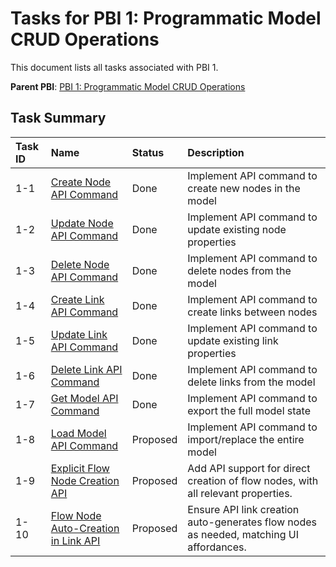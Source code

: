 # Tasks for PBI 1: Programmatic Model CRUD Operations

This document lists all tasks associated with PBI 1.

**Parent PBI**: [PBI 1: Programmatic Model CRUD Operations](./prd.md)

## Task Summary

| Task ID | Name                                     | Status   | Description                        |
| :------ | :--------------------------------------- | :------- | :--------------------------------- |
| 1-1     | [Create Node API Command](./1-1.md)     | Done | Implement API command to create new nodes in the model |
| 1-2     | [Update Node API Command](./1-2.md)     | Done | Implement API command to update existing node properties |
| 1-3     | [Delete Node API Command](./1-3.md)     | Done | Implement API command to delete nodes from the model |
| 1-4     | [Create Link API Command](./1-4.md)     | Done | Implement API command to create links between nodes |
| 1-5     | [Update Link API Command](./1-5.md)     | Done | Implement API command to update existing link properties |
| 1-6     | [Delete Link API Command](./1-6.md)     | Done | Implement API command to delete links from the model |
| 1-7     | [Get Model API Command](./1-7.md)       | Done | Implement API command to export the full model state |
| 1-8     | [Load Model API Command](./1-8.md)      | Proposed | Implement API command to import/replace the entire model |
| 1-9     | [Explicit Flow Node Creation API](./1-9.md) | Proposed | Add API support for direct creation of flow nodes, with all relevant properties. |
| 1-10    | [Flow Node Auto-Creation in Link API](./1-10.md) | Proposed | Ensure API link creation auto-generates flow nodes as needed, matching UI affordances. | 